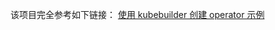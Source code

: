 该项目完全参考如下链接：
[使用 kubebuilder 创建 operator 示例](https://jimmysong.io/kubernetes-handbook/develop/kubebuilder-example.html)